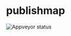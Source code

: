 # publishmap

![Appveyor status](https://ci.appveyor.com/api/projects/status/github/qbikez/publishmap?svg=true)

